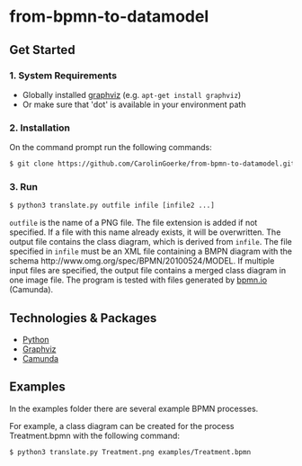 # from-bpmn-to-datamodel

## Get Started

### 1. System Requirements

- Globally installed [graphviz](https://graphviz.org/)
  (e.g. `apt-get install graphviz`)
- Or make sure that 'dot' is available in your environment path

### 2. Installation

On the command prompt run the following commands:

```sh
$ git clone https://github.com/CarolinGoerke/from-bpmn-to-datamodel.git
```

### 3. Run

```sh
$ python3 translate.py outfile infile [infile2 ...]
```

`outfile` is the name of a PNG file. The file extension is added if not specified. If a file with this name already exists, it will be overwritten. The output file contains the class diagram, which is derived from `infile`. The file specified in `infile` must be an XML file containing a BMPN diagram with the schema 
ht<span>tp://w<span>ww.</span></span>omg.org/spec/BPMN/20100524/MODEL. If multiple input files are specified, the output file contains a merged class diagram in one image file. The program is tested with files generated by [bpmn.io](https://bpmn.io/) (Camunda).


## Technologies & Packages

- [Python](https://www.python.org/)
- [Graphviz](https://graphviz.org/)
- [Camunda](https://camunda.com/)

## Examples

In the examples folder there are several example BPMN processes. 

For example, a class diagram can be created for the process Treatment.bpmn with the following command:

```sh
$ python3 translate.py Treatment.png examples/Treatment.bpmn
```





